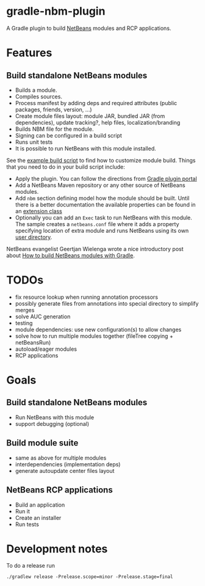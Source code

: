 gradle-nbm-plugin
=================

A Gradle plugin to build [NetBeans](http://www.netbeans.org/) modules and RCP applications.

# Features

## Build standalone NetBeans modules

* Builds a module.
 * Compiles sources.
 * Process manifest by adding deps and required attributes (public packages, friends, version, ...)
 * Create module files layout: module JAR, bundled JAR (from dependencies), update tracking?, help files, localization/branding
* Builds NBM file for the module.
 * Signing can be configured in a build script
* Runs unit tests
* It is possible to run NetBeans with this module installed.

See the [example build script](https://github.com/radimk/gradle-nbm-plugin/blob/master/samples/standalone/build.gradle)
to find how to customize module build.
Things that you need to do in your build script include:

* Apply the plugin. You can follow the directions from [Gradle plugin portal](http://plugins.gradle.org/plugin/cz.kubacki.nbm)
* Add a NetBeans Maven repository or any other source of NetBeans modules.
* Add `nbm` section defining model how the module should be built.
  Until there is a better documentation the available properties can be found in an [extension class](https://github.com/radimk/gradle-nbm-plugin/blob/master/plugin/src/main/groovy/org/gradle/plugins/nbm/NbmPluginExtension.java)
* Optionally you can add an `Exec` task to run NetBeans with this module.
  The sample creates a `netbeans.conf` file where it adds a property specifying location of extra module and runs NetBeans using its own [user directory](http://wiki.netbeans.org/FaqWhatIsUserdir).

NetBeans evangelist Geertjan Wielenga wrote a nice introductory post about [How to build NetBeans modules with Gradle](https://blogs.oracle.com/geertjan/entry/how_to_build_netbeans_modules).

# TODOs

* fix resource lookup when running annotation processors
* possibly generate files from annotations into special directory to simplify merges
* solve AUC generation
* testing
* module dependencies: use new configuration(s) to allow changes
* solve how to run multiple modules together (fileTree copying + netBeansRun)
* autoload/eager modules
* RCP applications

# Goals

## Build standalone NetBeans modules

* Run NetBeans with this module
 * support debugging (optional)

## Build module suite

* same as above for multiple modules
* interdependencies (implementation deps)
* generate autoupdate center files layout

## NetBeans RCP applications

* Build an application
* Run it
* Create an installer
* Run tests

# Development notes

To do a release run
```
./gradlew release -Prelease.scope=minor -Prelease.stage=final
```